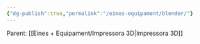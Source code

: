 ```yaml
---
{"dg-publish":true,"permalink":"/eines-equipament/blender/"}
---
```


Parent: [[Eines + Equipament/Impressora 3D\|Impressora 3D]]